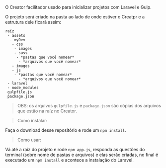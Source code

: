 O Creator facilitador usado para inicializar projetos com Laravel e Gulp.

O projeto será criado na pasta ao lado de onde estiver o Creatpr e a estrutura dele ficará assim:
```
raíz
 - assets
  - myDev
   - css
    - images
    - sass
     - *pastas que você nomear*
      - *arquivos que você nomear*
   - images
   - js
    - *pastas que você nomear*
      - *arquivos que você nomear*
 - laravel
 - node_modules
 gulpfile.js
 package.json
```

> OBS: os arquivos `gulpfile.js` e `package.json` são cópias dos arquivos que estão na raíz no Creator.

> Como instalar: 

Faça o download desse repositório e rode um `npm install`.

> Como usar:

Vá até a raiz do projeto e rode `npm app.js`, responda as questões do terminal (sobre nome de pastas e arquivos) e elas serão criadas, no final é executado um `npm install` e acontece a instalação do Laravel.
